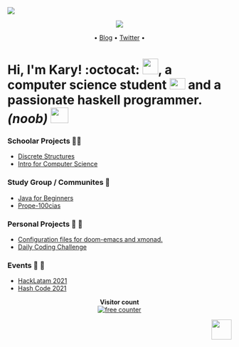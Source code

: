 <!--
**Kary-AG/Kary-AG** is a ✨ _special_ ✨ repository because its `README.md` (this file) appears on your GitHub profile.
### Hi there 👋
Here are some ideas to get you started:

- 🔭 I’m currently working on ...
- 🌱 I’m currently learning ...
- 👯 I’m looking to collaborate on ...
- 🤔 I’m looking for help with ...
- 💬 Ask me about ...
- 📫 How to reach me: ...
- 😄 Pronouns: ...
- ⚡ Fun fact: ...
-->
![](https://github.com/Kary-AG/Proof/blob/main/Untitled%20(2).jpg)

<div align="center"> 
  
![](https://github.com/Kary-AG/Proof/blob/main/Screenshot_from_2021-03-13_13-08-15-removebg-preview.png) 

</div>
<p align="center">
</a> •
  <a href="https://kary.io">Blog</a> •
  <a href="https://twitter.com/kary_agarcia">Twitter</a> •
</p>

# Hi, I'm Kary! :octocat: <img src = "https://gifs.org.es/gifs/2020/09/7215/gif-para-saludar.gif" width=35 height=35>, a **computer science student** <img src="https://raw.githubusercontent.com/TheDudeThatCode/TheDudeThatCode/master/Assets/Developer.gif" width=35 height=25> and a passionate haskell programmer. *(noob)* <img src= "https://talks.diogocastro.com/the-haskell-epidemic/img/langs/haskell.png" width=40 height= 35>
 
 ### Schoolar Projects 🍎📘
  
  - [Discrete Structures](https://github.com/Kary-AG/ED-2021)
  - [Intro for Computer Science](https://github.com/Kary-AG/ICC) 

### Study Group / Communites 📝
 
  - [Java for Beginners](https://github.com/Kary-AG/JAVA) 
  - [Prope-100cias](https://www.facebook.com/Prope-100cias-102988908116080)
  
### Personal Projects 🤹‍ 🤯

  - [Configuration files for doom-emacs and xmonad.](https://github.com/Kary-AG/config)
  - [Daily Coding Challenge](https://github.com/Kary-AG/DailyCodingChallenge)

### Events 🥇 🎊

  - [HackLatam 2021](https://github.com/Kary-AG/HackLatam2021) 
  - [Hash Code 2021](https://github.com/Kary-AG/hashcode)
<p align= "center"> 
  <b>Visitor count</b><br>
<a href="https://www.webfreecounter.com/" target="_blank"><img src="https://www.webfreecounter.com/hit.php?id=gurnqqoa&nd=6&style=1" border="0" alt="free counter"></a>
</p>

<img src ="https://github.com/Kary-AG/Proof/blob/main/Untitled__1_-removebg-preview.png" align="right" width= 45 height = 45>
